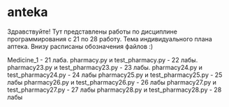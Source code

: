 # anteka
Здравствуйте! Тут представлены работы по дисциплине программирования с 21 по 28 работу. Тема индивидуального плана аптека.
Внизу расписаны обозначения файлов :)


Medicine_1 - 21 лаба.
pharmacy.py и test_pharmacy.py - 22 лабы.
pharmacy23.py и test_pharmacy23.py - 23 лабы.
pharmacy24.py и test_pharmacy24.py - 24 лабы
pharmacy25.py и test_pharmacy25.py - 25 лабы
pharmacy26.py и test_pharmacy26.py - 26 лабы
pharmacy27.py и test_pharmacy27.py - 27 лабы
pharmacy28.py и test_pharmacy28.py - 28 лабы
